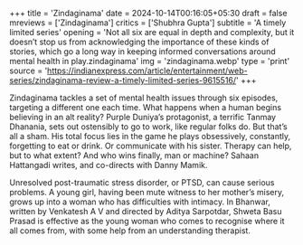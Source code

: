 +++
title = 'Zindaginama'
date = 2024-10-14T00:16:05+05:30
draft = false
mreviews = ['Zindaginama']
critics = ['Shubhra Gupta']
subtitle = 'A timely limited series'
opening = 'Not all six are equal in depth and complexity, but it doesn’t stop us from acknowledging the importance of these kinds of stories, which go a long way in keeping informed conversations around mental health in play.zindaginama'
img = 'zindaginama.webp'
type = 'print'
source = 'https://indianexpress.com/article/entertainment/web-series/zindaginama-review-a-timely-limited-series-9615516/'
+++

Zindaginama tackles a set of mental health issues through six episodes, targeting a different one each time. What happens when a human begins believing in an alt reality? Purple Duniya’s protagonist, a terrific Tanmay Dhanania, sets out ostensibly to go to work, like regular folks do. But that’s all a sham. His total focus lies in the game he plays obsessively, constantly, forgetting to eat or drink. Or communicate with his sister. Therapy can help, but to what extent? And who wins finally, man or machine? Sahaan Hattangadi writes, and co-directs with Danny Mamik.

Unresolved post-traumatic stress disorder, or PTSD, can cause serious problems. A young girl, having been mute witness to her mother’s misery, grows up into a woman who has difficulties with intimacy. In Bhanwar, written by Venkatesh A V and directed by Aditya Sarpotdar, Shweta Basu Prasad is effective as the young woman who comes to recognise where it all comes from, with some help from an understanding therapist.
